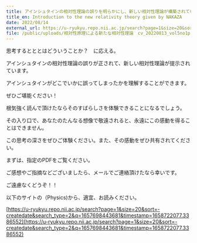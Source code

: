 ```yaml
---
title: アインシュタインの相対性理論の誤りを明らかにし、新しい相対性理論が構築されています。
title_en: Introduction to the new relativity theory given by NAKAZA
date: 2022/08/14
external_url: https://u-ryukyu.repo.nii.ac.jp/search?page=1&size=20&sort=-createdate&search_type=2&q=1657698443681&timestamp=1658722077.3386552
file: /public/uploads/相対性原理による新たな相対性理論　cv_20220813_vol5no1p1_14-コピー.pdf
---
```

思考するとととはどういうことか？　に応える。

アインシュタインの相対性理論の誤りが正されて、新しい相対性理論が提示されています。

アインシュタインがどこでいかに誤ってしまったかを理解することができます。

ぜひご堪能ください！

根気強く読んで頂けたならそのすばらしさを体験できることになるでしょう。

その入り口で、あなたのたんなる想像で敬遠されると、永遠にこの感動を得ることはできません。

この思考の深さをぜひご体験ください。また、その感動をぜひ共有されてください。

まずは、指定のPDFをご覧ください。

ご感想やご指摘などございましたら、メールでご連絡頂けたなら幸いです。

ご遠慮なくどうぞ！！

以下のサイトの（Physics)から、適宜、お読みください。

[https://u-ryukyu.repo.nii.ac.jp/search?page=1&size=20&sort=-createdate&search_type=2&q=1657698443681&timestamp=1658722077.3386552](https://u-ryukyu.repo.nii.ac.jp/search?page=1&size=20&sort=-createdate&search_type=2&q=1657698443681&timestamp=1658722077.3386552)